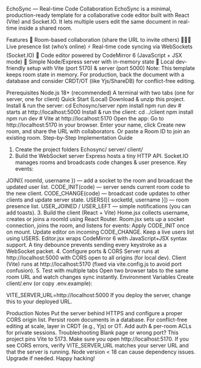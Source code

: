 EchoSync — Real-time Code Collaboration
EchoSync is a minimal, production-ready template for a collaborative code editor built with React (Vite) and Socket.IO. It lets multiple users edit the same document in real-time inside a shared room.

Features
🔗 Room-based collaboration (share the URL to invite others)
🧑‍🤝‍🧑 Live presence list (who’s online)
⚡ Real-time code syncing via WebSockets (Socket.IO)
🧩 Code editor powered by CodeMirror 6 (JavaScript + JSX mode)
🧱 Simple Node/Express server with in-memory state
🧪 Local dev-friendly setup with Vite (port 5170) & server (port 5000)
Note: This template keeps room state in memory. For production, back the document with a database and consider CRDT/OT (like Yjs/ShareDB) for conflict-free editing.

Prerequisites
Node.js 18+ (recommended)
A terminal with two tabs (one for server, one for client)
Quick Start (Local)
Download & unzip this project.
Install & run the server:
cd Echosync/server
npm install
npm run dev   # starts at http://localhost:5000
Install & run the client:
cd ../client
npm install
npm run dev   # Vite at http://localhost:5170
Open the app: Go to http://localhost:5170 in your browser.
Enter your name, click Create new room, and share the URL with collaborators.
Or paste a Room ID to join an existing room.
Step-by-Step Implementation Guide
1. Create the project folders
Echosync/
  server/
  client/
2. Build the WebSocket server
Express hosts a tiny HTTP API.
Socket.IO manages rooms and broadcasts code changes & user presence.
Key events:

JOIN({ roomId, username }) — add a socket to the room and broadcast the updated user list.
CODE_INIT(code) — server sends current room code to the new client.
CODE_CHANGE(code) — broadcast code updates to other clients and update server state.
USERS([{ socketId, username }]) — room presence list.
USER_JOINED / USER_LEFT — simple notifications (you can add toasts).
3. Build the client (React + Vite)
Home.jsx collects username, creates or joins a roomId using React Router.
Room.jsx sets up a socket connection, joins the room, and listens for events:
Apply CODE_INIT once on mount.
Update editor on incoming CODE_CHANGE.
Keep a live users list using USERS.
Editor.jsx wraps CodeMirror 6 with JavaScript+JSX syntax support.
A tiny debounce prevents sending every keystroke as a WebSocket packet.
4. Configure ports & CORS
Server runs at http://localhost:5000 with CORS open to all origins (for local dev).
Client (Vite) runs at http://localhost:5170 (fixed via vite.config.js to avoid port confusion).
5. Test with multiple tabs
Open two browser tabs to the same room URL and watch changes sync instantly.
Environment Variables
Create client/.env (or copy .env.example):

VITE_SERVER_URL=http://localhost:5000
If you deploy the server, change this to your deployed URL.

Production Notes
Put the server behind HTTPS and configure a proper CORS origin list.
Persist room documents in a database.
For conflict-free editing at scale, layer in CRDT (e.g., Yjs) or OT.
Add auth & per-room ACLs for private sessions.
Troubleshooting
Blank page or wrong port? This project pins Vite to 5173. Make sure you open http://localhost:5170.
If you see CORS errors, verify VITE_SERVER_URL matches your server URL and that the server is running.
Node version < 18 can cause dependency issues. Upgrade if needed.
Happy hacking!
